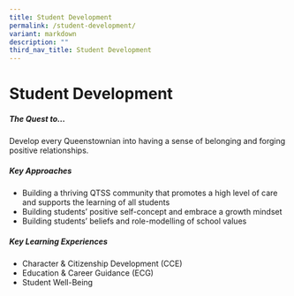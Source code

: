 ```yaml
---
title: Student Development
permalink: /student-development/
variant: markdown
description: ""
third_nav_title: Student Development
---
```

Student Development
===============================


##### **The Quest to...**

Develop every Queenstownian into having a sense of belonging and forging positive relationships.


##### **Key Approaches**

<ul>
	<li>Building a thriving QTSS community that promotes a high level of care and supports the learning of all students
	</li><li>Building students’ positive self-concept and embrace a growth mindset
  </li><li>Building students’ beliefs and role-modelling of school values
      
</li>
</ul>

	
##### **Key Learning Experiences**
	
<ul>	
<li>Character &amp; Citizenship Development (CCE)<br>
</li><li>Education &amp; Career Guidance (ECG) <br>
</li><li> Student Well-Being
	
</li></ul>
